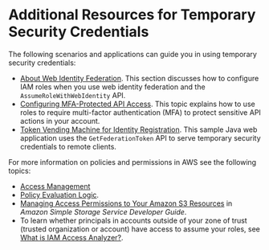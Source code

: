 # Additional Resources for Temporary Security Credentials<a name="id_credentials_temp_related-topics"></a>

The following scenarios and applications can guide you in using temporary security credentials: 
+  [About Web Identity Federation](id_roles_providers_oidc.md)\. This section discusses how to configure IAM roles when you use web identity federation and the `AssumeRoleWithWebIdentity` API\. 
+ [Configuring MFA\-Protected API Access](id_credentials_mfa_configure-api-require.md)\. This topic explains how to use roles to require multi\-factor authentication \(MFA\) to protect sensitive API actions in your account\.
+ [Token Vending Machine for Identity Registration](https://aws.amazon.com/code/7351543942956566)\. This sample Java web application uses the `GetFederationToken` API to serve temporary security credentials to remote clients\.

For more information on policies and permissions in AWS see the following topics:
+ [Access Management](access.md)
+ [Policy Evaluation Logic](reference_policies_evaluation-logic.md)\.
+ [Managing Access Permissions to Your Amazon S3 Resources](https://docs.aws.amazon.com/AmazonS3/latest/dev/s3-access-control.html) in *Amazon Simple Storage Service Developer Guide*\.
+  To learn whether principals in accounts outside of your zone of trust \(trusted organization or account\) have access to assume your roles, see [What is IAM Access Analyzer?](https://docs.aws.amazon.com/IAM/latest/UserGuide/what-is-access-analyzer.html)\.